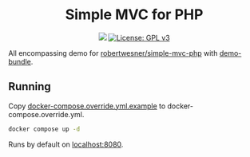 <h1 align="center">
Simple MVC for PHP
</h1>

<div align="center">

![](https://img.shields.io/github/v/release/RobertWesner/simple-mvc-php-large-demo)
[![License: GPL v3](https://img.shields.io/github/license/RobertWesner/simple-mvc-php-large-demo)](../../raw/main/LICENSE.txt)

</div>

All encompassing demo for [robertwesner/simple-mvc-php](https://github.com/RobertWesner/simple-mvc-php) with [demo-bundle](https://github.com/RobertWesner/simple-mvc-php-demo-bundle).

## Running

Copy [docker-compose.override.yml.example](docker-compose.override.yml.example) to docker-compose.override.yml.

```bash
docker compose up -d
```

Runs by default on [localhost:8080](http://localhost:8080).
